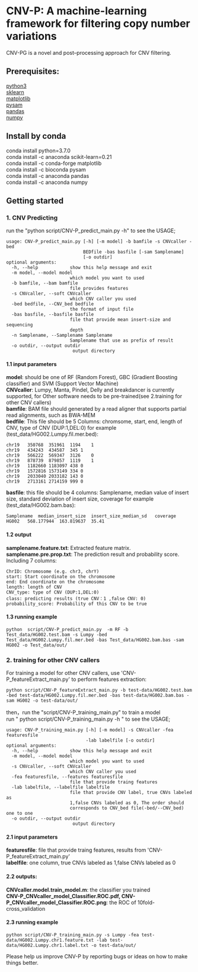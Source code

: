 # CNV-P: A machine-learning framework for filtering copy number variations
CNV-PG is a novel and post–processing approach for CNV filtering.  

## Prerequisites:
[python3](https://www.python.org/)  
[sklearn](https://pypi.org/project/sklearn/)  
[matplotlib](https://pypi.org/project/matplotlib/)  
[pysam](https://pypi.org/project/pysam/)  
[pandas](https://pypi.org/project/pandas/)  
[numpy](https://pypi.org/project/numpy/)  

## Install by conda
conda install python=3.7.0  
conda install -c anaconda scikit-learn=0.21  
conda install -c conda-forge matplotlib  
conda install -c bioconda pysam  
conda install -c anaconda pandas  
conda install -c anaconda numpy  

## Getting started
### 1. CNV Predicting
run the "python  script/CNV-P_predict_main.py -h" to see the USAGE;  
```
usage: CNV-P_predict_main.py [-h] [-m model] -b bamfile -s CNVcaller -bed
                             BEDfile -bas basfile [-sam Samplename]
                             [-o outdir]
optional arguments:
  -h, --help            show this help message and exit
  -m model, --model model
                        which model you want to used
  -b bamfile, --bam bamfile
                        file provides features
  -s CNVcaller, --soft CNVcaller
                        which CNV caller you used
  -bed bedfile, --CNV_bed bedfile
                        the format of input file
  -bas basfile, --basfile basfile
                        file that provide mean insert-size and sequencing
                        depth
  -n Samplename, --Samplename Samplename
                        Samplename that use as prefix of result
  -o outdir, --output outdir
                         output directory
```
#### 1.1 input parameters
**model**:  should be one of RF (Random Forest), GBC (Gradient Boosting classifier) and SVM (Support Vector Machine)  
**CNVcaller**: Lumpy, Manta, Pindel, Delly and breakdancer is currently supported,  for Other software needs to be pre-trained(see 2.training for other CNV callers)  
**bamfile**: BAM file should generated by a read aligner that supports partial read alignments, such as BWA-MEM  
**bedfile**: This file should be 5 Columns: chromsome, start, end, length of CNV, type of CNV (DUP:1,DEL:0) 
for example (test_data/HG002.Lumpy.fil.mer.bed):  
```
chr19	350768	351961	1194	1
chr19	434243	434587	345	1
chr19	566222	569347	3126	0
chr19	878739	879857	1119	1
chr19	1182660	1183097	438	0
chr19	1572816	1573149	334	0
chr19	2033040	2033182	143	0
chr19	2713161	2714159	999	0
```
**basfile**: this file should be 4 columns: Samplename, median value of insert size, standard deviation of insert size, coverage
for example (test_data/HG002.bam.bas):
```
Samplename	median_insert_size	insert_size_median_sd	coverage
HG002	568.177944	163.819637	35.41
```

#### 1.2 output
**samplename.feature.txt**: Extracted feature matrix.  
**samplename.pre.prop.txt**: The prediction result and probability score. Including 7 columns:
```
ChrID: Chromosome (e.g. chr3, chrY)
start: Start coordinate on the chromosome 
end: End coordinate on the chromosome
length: length of CNV
CNV_type: type of CNV (DUP:1,DEL:0)
class: predicting results (true CNV：1 ,false CNV: 0)
probability_score: Probability of this CNV to be true
```


#### 1.3 running example
```
python  script/CNV-P_predict_main.py  -m RF -b Test_data/HG002.test.bam -s Lumpy -bed Test_data/HG002.Lumpy.fil.mer.bed -bas Test_data/HG002.bam.bas -sam HG002 -o Test_data/out/
```
  
  
### 2. training for other CNV callers
For  training a model for other CNV callers, use 'CNV-P_featureExtract_main.py' to perform features extraction:  
```
python script/CNV-P_featureExtract_main.py -b test-data/HG002.test.bam -bed test-data/HG002.Lumpy.fil.mer.bed -bas test-data/HG002.bam.bas -sam HG002 -o test-data/out/
```
then，run the "script/CNV-P_training_main.py" to train a model  
run " python script/CNV-P_training_main.py -h " to see the USAGE;  
```
usage: CNV-P_training_main.py [-h] [-m model] -s CNVcaller -fea featuresfile
                              -lab labelfile [-o outdir]
optional arguments:
  -h, --help            show this help message and exit
  -m model, --model model
                        which model you want to used
  -s CNVcaller, --soft CNVcaller
                        which CNV caller you used
  -fea featuresfile, --features featuresfile
                        file that provide traing features
  -lab labelfile, --labelfile labelfile
                        file that provide CNV label, true CNVs labeled as
                        1,false CNVs labeled as 0, The order should
                        corresponds to CNV_bed file(-bed/--CNV_bed) one to one
  -o outdir, --output outdir
                         output directory
```
#### 2.1 input parameters
**featuresfile**:  file that provide traing features, results from 'CNV-P_featureExtract_main.py'  
**labelfile**: one column, true CNVs labeled as 1,false CNVs labeled as 0  

#### 2.2 outputs:
**CNVcaller.model.train_model.m**: the classifier you trained  
**CNV-P_CNVcaller_model_Classifier.ROC.pdf, CNV-P_CNVcaller_model_Classifier.ROC.png**: the ROC of 10fold-cross_validation  

#### 2.3 running example
```
python script/CNV-P_training_main.py -s Lumpy -fea test-data/HG002.Lumpy.chr1.feature.txt -lab test-data/HG002.Lumpy.chr1.label.txt -o test-data/out/
```

Please help us improve CNV-P by reporting bugs or ideas on how to make things better.  

